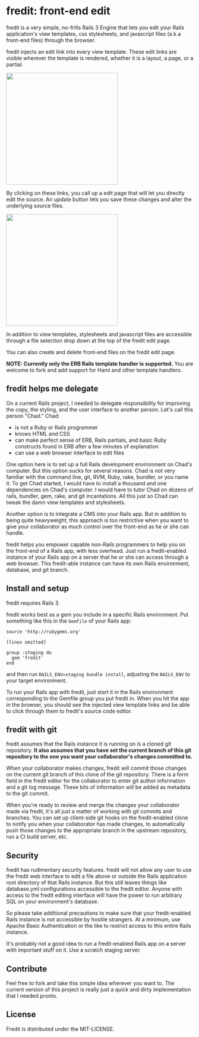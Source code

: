 # fredit: front-end edit

fredit is a very simple, no-frills Rails 3 Engine that lets you edit your
Rails application's view templates, css stylesheets, and javascript
files (a.k.a front-end files) through the browser.

fredit injects an edit link into every view template. These edit links
are visible wherever the template is rendered, whether it is a layout,
a page, or a partial. 

<img style="width:300px" src="https://github.com/danchoi/fredit/raw/master/screens/links.png"/>

By clicking on these links, you call up a edit page that will let you
directly edit the source. An update button lets you save these changes
and alter the underlying source files.

<img style="width:300px" src="https://github.com/danchoi/fredit/raw/master/screens/fredit.png"/>

In addition to view templates, stylesheets and javascript files are
accessible through a file selection drop down at the top of the fredit
edit page. 

You can also create and delete front-end files on the fredit edit page.

**NOTE: Currently only the ERB Rails template handler is supported.**
You are welcome to fork and add support for Haml and other template
handlers. 


## fredit helps me delegate

On a current Rails project, I needed to delegate responsibility for
improving the copy, the styling, and the user interface to another
person. Let's call this person "Chad." Chad:

* is not a Ruby or Rails programmer
* knows HTML and CSS
* can make perfect sense of ERB, Rails partials, and basic Ruby
  constructs found in ERB after a few minutes of explanation 
* can use a web browser interface to edit files

One option here is to set up a full Rails development environment on
Chad's computer. But this option sucks for several reasons. Chad is not
very familiar with the command line, git, RVM, Ruby, rake, bundler, or
you name it. To get Chad started, I would have to install a thousand and
one dependencies on Chad's computer. I would have to tutor Chad on
dozens of rails, bundler, gem, rake, and git incantations.  All this
just so Chad can tweak the damn view templates and stylesheets. 

Another option is to integrate a CMS into your Rails app. But in
addition to being quite heavyweight, this approach is too restrictive when
you want to give your collaborator as much control over the front-end as
he or she can handle.

fredit helps you empower capable non-Rails programmers to help you on
the front-end of a Rails app, with less overhead. Just run a
fredit-enabled instance of your Rails app on a server that he or she can
access through a web browser.  This fredit-able instance can have its
own Rails environment, database, and git branch. 


## Install and setup

fredit requires Rails 3.

fredit works best as a gem you include in a specific Rails
environment. Put something like this in the `Gemfile` of your Rails app:

    source 'http://rubygems.org'

    [lines omitted]

    group :staging do
      gem 'fredit'
    end

and then run `RAILS_ENV=staging bundle install`, adjusting the
`RAILS_ENV` to your target environment.

To run your Rails app with fredit, just start it in the Rails
environment corresponding to the Gemfile group you put fredit in. When
you hit the app in the browser, you should see the injected view
template links and be able to click through them to fredit's source code
editor.


## fredit with git 

fredit assumes that the Rails instance it is running on is a cloned git
repository. **It also assumes that you have set the current branch of
this git repository to the one you want your collaborator's changes
committed to.**

When your collaborator makes changes, fredit will commit those changes
on the current git branch of this clone of the git repository. There is
a form field in the fredit editor for the collaborator to enter git
author information and a git log message. These bits of information
will be added as metadata to the git commit.

When you're ready to review and merge the changes your collaborator made
via fredit, it's all just a matter of working with git commits and
branches. You can set up client-side git hooks on the fredit-enabled
clone to notify you when your collaborator has made changes, to
automatically push those changes to the appropriate branch in the
upstream repository, run a CI build server, etc.


## Security

fredit has rudimentary security features. fredit will not allow any user
to use the fredit web interface to edit a file above or outside the
Rails application root directory of that Rails instance.  But this still
leaves things like database.yml configurations accessible to the fredit
editor. Anyone with access to the fredit editing interface will have the
power to run arbitrary SQL on your environment's database.

So please take additional precautions to make sure that your
fredit-enabled Rails instance is not accessible by hostile strangers.
At a minimum, use Apache Basic Authentication or the like to restrict
access to this entire Rails instance. 

It's probably not a good idea to run a fredit-enabled Rails app on a
server with important stuff on it. Use a scratch staging server.


## Contribute

Feel free to fork and take this simple idea wherever you want to. The
current version of this project is really just a quick and dirty
implementation that I needed pronto.


## License

Fredit is distributed under the MIT-LICENSE.
